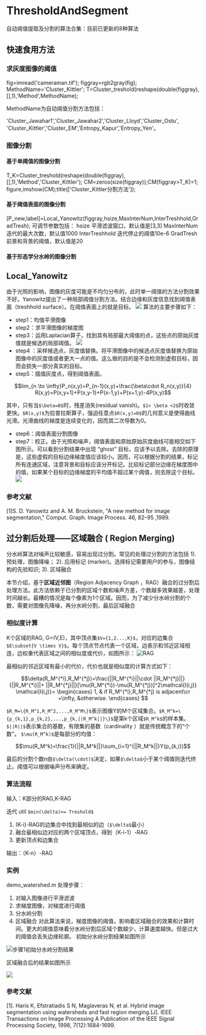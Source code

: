 # ThresholdAndSegment
自动阈值提取及分割的算法合集：目前已更新的8种算法
## 快速食用方法
### 求灰度图像的阈值
fig=imread('cameraman.tif');
figgray=rgb2gray(fig);
MethodName='Cluster_Kittler';
T=Cluster_treshold(reshape(double(figgray),[],1),'Method',MethodName);

MethodName为自动阈值分割方法包括：

'Cluster_Jawahar1','Cluster_Jawahar2','Cluster_Lloyd','Cluster_Ostu',
    'Cluster_Kittler','Cluster_EM','Entropy_Kapur','Entropy_Yen'。
### 图像分割
#### 基于单阈值的图像分割
T_K=Cluster_treshold(reshape(double(figgray),[],1),'Method','Cluster_Kittler');
CM=zeros(size(figgray));CM(figgray>T_K)=1;
figure,imshow(CM);title(['Cluster_Kittler分割方法']);
#### 基于阈值表面的图像分割
[P_new,label]=Local_Yanowitz(figgray,hsize,MaxInterNum,InterTreshhold,GradTresh);
可调节参数包括：
hsize 平滑滤波窗口，默认值是[3,3]
MaxInterNum 迭代的最大次数，默认值1000
InterTreshhold 迭代停止的阈值10e-6
GradTresh 前景和背景的阈值，默认值是20

#### 基于形态学分水岭的图像分割

## Local_Yanowitz
由于光照的影响，图像的灰度可能是不均匀分布的，此时单一阈值的方法分割效果不好。Yanowitz提出了一种局部阈值分割方法。结合边缘和灰度信息找到阈值表面（treshhold surface）。在阈值表面上的就是目标。
![](https://gitee.com/ailuoboling/ImageforPrin/raw/master/%E9%98%88%E5%80%BC%E5%88%86%E5%89%B2%E5%8D%9A%E5%AE%A2%E5%9B%BE/Yanowitz_treshholdsurface.png)
算法的主要步骤如下：
- step1：均值平滑图像
- step2：求平滑图像的梯度图
- step3：运用Laplacian算子，找到具有局部最大阈值的点，这些点的原始灰度值就是候选的局部阈值。
![](https://gitee.com/ailuoboling/ImageforPrin/raw/master/%E9%98%88%E5%80%BC%E5%88%86%E5%89%B2%E5%8D%9A%E5%AE%A2%E5%9B%BE/Laplcian%E7%AE%97%E5%AD%90.jpg)
- step4 ：采样候选点，灰度值替换。将平滑图像中的候选点灰度值替换为原始图像中的灰度值或者更大一点的值。这么做的目的是不会检测到虚假目标，因而会损失一部分真实的目标。
- step5：插值灰度点，得到阈值表面。
```math
lim_{n \to \infty}P_n(x,y)=P_{n-1}(x,y)+\frac{\beta\cdot R_n(x,y)}{4}

R(x,y)=P(x,y+1)+P(x,y-1)+P(x-1,y)+P(x+1,y)-4P(x,y)
```
其中，只有当`$\beta=0$`时，残差消失(residual vanish)。`$1< \beta <2$`时收敛更快。`$R(x,y)$`为拉普拉斯算子，强迫任意点`$R(x,y)=0$`的几何意义是使得曲线光滑。光滑曲线的梯度是连续变化的，因而其二次导数为0。
- step6：阈值表面分割图像
- step7：校正。由于光照和噪声，阈值表面和原始原始灰度曲线可能相交如下图所示。可以看到分割结果中出现 “ghost” 目标，应该予以去除。去除的原理是，这些虚假的目标边缘梯度值应该较小。因而，可以根据分割的结果，标记所有连通区域，注意背景和目标应该分开标记。比较标记部分边缘在梯度图中的值，如果某个目标的边缘梯度的平均值不超过某个阈值，则去除这个目标。
![](https://gitee.com/ailuoboling/ImageforPrin/raw/master/%E9%98%88%E5%80%BC%E5%88%86%E5%89%B2%E5%8D%9A%E5%AE%A2%E5%9B%BE/Yanowitz_ghostobject.png)
### 参考文献
[1]S. D. Yanowitz and A. M. Bruckstein, "A new method for image
segmentation," Comput. Graph. Image Process. 46, 82–95 ,1989.
## 过分割后处理——区域融合 ( Region Merging) 
分水岭算法对噪声比较敏感，容易出现过分割。常见的处理过分割的方法包括 1). 预处理，图像降噪； 2). 应用标记 (marker)。选择标记需要用户的参与，图像结构的先验知识; 3). 区域融合

本节介绍，基于**区域近邻图**（Region
Adjacency Graph ，RAG）融合的过分割后处理方法。此方法依赖于已分割的区域个数和噪声方差，个数越多效果越差，处理时间越长。最糟的情况是每个像素为1个区域。因而，为了减少分水岭分割的个数，需要对图像先降噪，再分水岭分割，最后区域融合
### 相似度计算

K个区域的RAG, G=(V,E)，其中顶点集`$V={1,2...,K}$`，对应的边集合`$E\subset{V \times V}$`。每个顶点节点代表一个区域，边表示和邻近区域相连，边权重代表区域之间的相似度或代价，如图所示：
![RAG](https://gitee.com/ailuoboling/ImageforPrin/raw/master/%E9%98%88%E5%80%BC%E5%88%86%E5%89%B2%E5%8D%9A%E5%AE%A2%E5%9B%BE/RAG.png)

最相似的邻近区域有最小的代价，代价也就是相似度的计算方式如下：
```math
\delta(R_M^{*i},R_M^{*j})=\frac{||R_M^{*i}||\cdot ||R_M^{*j}||}{||R_M^{*i}||+ ||R_M^{*j}||}[\mu(R_M^{*i})-\mu(R_M^{*j})]^2\mathcal{I(i,j)}

\mathcal{I(i,j)}= 
\begin{cases}
1, & if R_M^{*i},R_M^{*j} is adjacent\cr
+\infty, &otherwise.
\end{cases}

```
`$R_M=\{R_M^1,R_M^2,...,R_M^M\}$`表示图像Y的M个区域集合。`$R_M^k=\{p_{k,1},p_{k,2},...,p_{k,||R_M^k||}\}$`是第k个区域`$R_M^k$`的样本集。`$||R||$`表示集合的基数，有限集的基数（cardinality ）就是传统概念下的“个数”。 `$\mu(R_M^k)$`是每部分的均值：
```math
\mu(R_M^k)=\frac{1}{||R_M^k||}\sum_{i=1}^{||R_M^k||}Y(p_{k,i})
```
最后的分割个数n由`$\delta(\cdot)$`决定，如果`$\delta$`小于某个阈值则迭代终止。阈值可以根据噪声分布来确定。
### 算法流程
输入：K部分的RAG,K-RAG

迭代 util `$min(\delta)>= Treshold$`

1.  (K-i)-RAG的边集合中找到最相似的边（`$\delta$`最小）
2.  融合最相似边对应的两个区域顶点，得到（K-i-1）-RAG
3.   更新顶点和边集合

输出：（K-n）-RAG
### 实例
demo_watershed.m
处理步骤：
1. 对输入图像进行平滑滤波
2. 求梯度图像，对梯度进行阈值
3. 分水岭分割
4. 区域融合
对此算法来说，梯度图像的阈值，影响着区域融合的效果和计算时间。更大的阈值意味着分水岭分割后区域个数越少，计算速度越快。但是过大的阈值会丢失边缘轮廓。
初始分水岭分割结果如图所示

![步骤1初始分水岭分割结果](https://github.com/radishgiant/ThresholdAndSegment/blob/master/Image/watershed%20segment%20result.jpg?raw=true)

区域融合后的结果如图所示

![](https://github.com/radishgiant/ThresholdAndSegment/blob/master/Image/watershed%20segment%20after%20RegionMerging.jpg?raw=true)
###  参考文献
  [1]. Haris K, Efstratiadis S N, Maglaveras N, et al. Hybrid image segmentation using watersheds and fast region merging.[J]. IEEE Transactions on Image Processing A Publication of the IEEE Signal Processing Society, 1998, 7(12):1684-1699.
